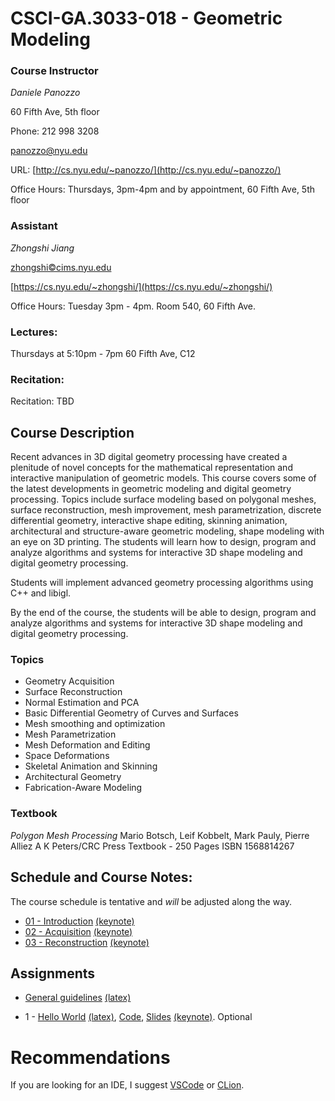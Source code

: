 # CSCI-GA.3033-018 - Geometric Modeling

### Course Instructor
*Daniele Panozzo*

60 Fifth Ave, 5th floor

Phone: 212 998 3208

[panozzo@nyu.edu](mailto:panozzo@nyu.edu)

URL: [http://cs.nyu.edu/~panozzo/](http://cs.nyu.edu/~panozzo/)

Office Hours: Thursdays, 3pm-4pm and by appointment, 60 Fifth Ave, 5th floor

### Assistant
*Zhongshi Jiang*

[zhongshi©cims.nyu.edu ](mailto:zhongshi©cims.nyu.edu )

[https://cs.nyu.edu/~zhongshi/](https://cs.nyu.edu/~zhongshi/)

Office Hours: Tuesday 3pm - 4pm. Room 540, 60 Fifth Ave.


### Lectures:
Thursdays at 5:10pm - 7pm
60 Fifth Ave, C12

### Recitation:
Recitation: TBD

## Course Description

Recent advances in 3D digital geometry processing have created a plenitude of novel concepts for the mathematical representation and interactive manipulation of geometric models. This course covers some of the latest developments in geometric modeling and digital geometry processing. Topics include surface modeling based on polygonal meshes, surface reconstruction, mesh improvement, mesh parametrization, discrete differential geometry, interactive shape editing, skinning animation, architectural and structure-aware geometric modeling, shape modeling with an eye on 3D printing. The students will learn how to design, program and analyze algorithms and systems for interactive 3D shape modeling and digital geometry processing.

Students will implement advanced geometry processing algorithms using C++ and libigl.

By the end of the course, the students will be able to design, program and analyze algorithms and systems for interactive 3D shape modeling and digital geometry processing.

### Topics

* Geometry Acquisition
* Surface Reconstruction
* Normal Estimation and PCA
* Basic Differential Geometry of Curves and Surfaces
* Mesh smoothing and optimization
* Mesh Parametrization
* Mesh Deformation and Editing
* Space Deformations
* Skeletal Animation and Skinning
* Architectural Geometry
* Fabrication-Aware Modeling

### Textbook
*Polygon Mesh Processing*
Mario Botsch, Leif Kobbelt, Mark Pauly, Pierre Alliez
A K Peters/CRC Press
Textbook - 250 Pages
ISBN 1568814267

## Schedule and Course Notes:

The course schedule is tentative and *will* be adjusted along the way.

* [01 - Introduction](http://cs.nyu.edu/~panozzo/gp/01%20-%20Introduction.pdf) [(keynote)](https://cs.nyu.edu/~panozzo/gp/01%20-%20Introduction.key.zip)
* [02 - Acquisition](http://cs.nyu.edu/~panozzo/gp/02%20-%20Acquisition.pdf) [(keynote)](https://cs.nyu.edu/~panozzo/gp/02%20-%20Acquisition.key.zip)
* [03 - Reconstruction](http://cs.nyu.edu/~panozzo/gp/03%20-%20Reconstruction.pdf) [(keynote)](https://cs.nyu.edu/~panozzo/gp/03%20-%20Reconstruction.key.zip)
<!-- * [04 - Normals and Curves](http://cs.nyu.edu/~panozzo/gp/04%20-%20Normal%20Estimation,%20Curves.pdf) [(keynote)](https://cs.nyu.edu/~panozzo/gp/04%20-%20Normal%20Estimation,%20Curves.key.zip)
* [05 - Surfaces](http://cs.nyu.edu/~panozzo/gp/05%20-%20Surfaces.pdf) [(keynote)](https://cs.nyu.edu/~panozzo/gp/05%20-%20Surfaces.key.zip)
* [06 - Smoothing](http://cs.nyu.edu/~panozzo/gp/06%20-%20Smoothing.pdf) [(keynote)](https://cs.nyu.edu/~panozzo/gp/06%20-%20Smoothing.key.zip)
* [07 - Directional Fields](http://cs.nyu.edu/~panozzo/gp/07%20-%20Directional%20Fields.pdf) [(keynote)](https://cs.nyu.edu/~panozzo/gp/07%20-%20Directional%20Fields.key.zip)
* [08 - Single Patch Parametrization](http://cs.nyu.edu/~panozzo/gp/08%20-%20Single%20Patch%20Parametrization.pdf) [(keynote)](https://cs.nyu.edu/~panozzo/gp/08%20-%20Single%20Patch%20Parametrization.key.zip)
* [09 - Boundary-Free Parametrization and Laplacian Mesh Deformation](http://cs.nyu.edu/~panozzo/gp/09%20-%20Boundary-Free%20Parametrization%20and%20Laplacian%20Mesh%20Deformation.pdf) [(keynote)](http://cs.nyu.edu/~panozzo/gp/09%20-%20Boundary-Free%20Parametrization%20and%20Laplacian%20Mesh%20Deformation.key.zip)
* [10 - ARAP and Linear Blend Skinning](http://cs.nyu.edu/~panozzo/gp/10%20-%20ARAP%20and%20Linear%20Blend%20Skinning.pdf) [(keynote)](http://cs.nyu.edu/~panozzo/gp/10%20-%20ARAP%20and%20Linear%20Blend%20Skinning.key.zip) -->

## Assignments

* [General guidelines](AssignmentsTex/0-Guidelines/0-Guidelines.pdf) [(latex)](AssignmentsTex/0-Guidelines/)

* 1 - [Hello World](AssignmentsTex/1-HelloWorld/1-HelloWorld.pdf) [(latex)](AssignmentsTex/1-HelloWorld/), [Code](https://github.com/NYUGeometricModeling/GM_Assignment_1), [Slides](https://cs.nyu.edu/~panozzo/gp/Assignment1.pdf) [(keynote)](https://cs.nyu.edu/~panozzo/gp/Assignment1.key.zip). Optional
<!-- * 2 - [Implicit Surface Reconstruction](https://cs.nyu.edu/~panozzo/gp/Handout2.pdf) [(latex)](https://cs.nyu.edu/~panozzo/gp/Handout2.zip), [Code](https://github.com/NYUGeometricModeling/GM_Assignment_2), [Slides](https://cs.nyu.edu/~panozzo/gp/Assignment2.pdf) [(keynote)](https://cs.nyu.edu/~panozzo/gp/Assignment2.key.zip). **Due on Mar 8, 2018 at 23:59EST.**
* 3 - [DDG (optional)](https://cs.nyu.edu/~panozzo/gp/Handout3.pdf) [(latex)](https://cs.nyu.edu/~panozzo/gp/Handout3.zip), [Code](https://github.com/NYUGeometricModeling/GM_Assignment_3), [Slides](https://cs.nyu.edu/~panozzo/gp/Assignment3.pdf) [(keynote)](https://cs.nyu.edu/~panozzo/gp/Assignment3.key.zip), [Cotan Laplacian Slides](https://cs.nyu.edu/~panozzo/gp/CotanLaplacian.pdf) [(keynote)](https://cs.nyu.edu/~panozzo/gp/CotanLaplacian.key.zip)
* 4 - [Mesh Parameterization](https://cs.nyu.edu/~panozzo/gp/Handout4.pdf) [(latex)](https://cs.nyu.edu/~panozzo/gp/Handout4.zip), [Code](https://github.com/NYUGeometricModeling/GM_Assignment_4), [Slides](https://cs.nyu.edu/~panozzo/gp/Assignment4.pdf) [(keynote)](https://cs.nyu.edu/~panozzo/gp/Assignment4.key.zip). **Due on Apr 11, 2018 at 23:59EST.**
* 5 - [Shape Deformation (optional, 12.5 extra points)](https://cs.nyu.edu/~panozzo/gp/Handout5.pdf) [(latex)](https://cs.nyu.edu/~panozzo/gp/Handout5.zip), [Code](https://github.com/NYUGeometricModeling/GM_Assignment_5), [Slides](https://cs.nyu.edu/~panozzo/gp/Assignment5.pdf) [(keynote)](https://cs.nyu.edu/~panozzo/gp/Assignment5.key.zip). **Optional Credit** *Due on May 9, 2018 at 23:59EST.*
* 6 - [Final Project](https://cs.nyu.edu/~panozzo/gp/ProjectIdeas.pdf), [Code](https://github.com/NYUGeometricModeling/GM_Final_Project), [(keynote)](https://cs.nyu.edu/~panozzo/gp/ProjectIdeas.key.zip). **Due on May 9, 2018 at 23:59EST.** -->


<!--
* Mar 8-29
* (https://github.com/danielepanozzo/gp/raw/master/recitation_slides/section_4.pdf).
* 5 - [Shape Deformation](https://github.com/NYUGeometricModeling/GM_Assignment_5/raw/master/assignment5.pdf), [Code](https://github.com/NYUGeometricModeling/GM_Assignment_5/), [HW5 Recitation Slides](https://github.com/danielepanozzo/gp/raw/master/recitation_slides/section_5.pdf).
* Mar 29-April 19
* 6 - Project: Proposals must be approved by 4/27/17. [Slides on potential ideas](https://github.com/danielepanozzo/gp/raw/master/recitation_slides/ProjectIdeas.pdf) -->

# Recommendations

If you are looking for an IDE, I suggest [VSCode](https://code.visualstudio.com) or [CLion](https://www.jetbrains.com/clion/).
